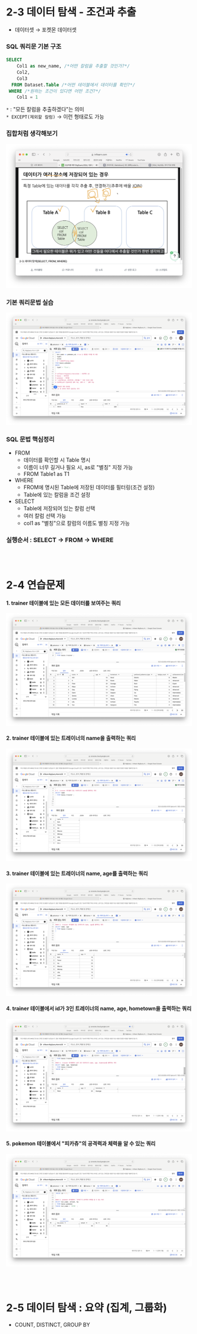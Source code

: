 # 2-3 데이터 탐색 - 조건과 추출
- 데이터셋 &rarr; 포켓몬 데이터셋  

### SQL 쿼리문 기본 구조
```sql
SELECT
    Col1 as new_name, /*어떤 칼럼을 추출할 것인가?*/
    Col2,
    Col3
  FROM Dataset.Table /*어떤 테이블에서 데이터를 확인?*/
 WHERE /*원하는 조건이 있다면 어떤 조건?*/
    Col1 = 1
```

`*` : "모든 칼럼을 추출하겠다"는 의미  
`* EXCEPT(제외할 칼럼)` &rarr; 이런 형태로도 가능

### 집합처럼 생각해보기
![alt text](SQL_imagefile/week2_집합처럼생각하기.png)

### 기본 쿼리문법 실습
![alt text](SQL_imagefile/week2_기본문법실습.png)

### SQL 문법 핵심정리
- FROM
    - 데이터를 확인할 시 Table 명시
    - 이름이 너무 길거나 필요 시, as로 "별칭" 지정 가능
    - FROM Table1 as T1
- WHERE
    - FROM에 명시된 Table에 저장된 데이터를 필터링(조건 설정)
    - Table에 있는 칼럼을 조건 설정
- SELECT
    - Table에 저장되어 있는 칼럼 선택
    - 여러 칼럼 선택 가능
    - col1 as "별칭"으로 칼럼의 이름도 별칭 지정 가능

### 실행순서 : SELECT &rarr; FROM &rarr; WHERE  
<br>
<br>



# 2-4 연습문제
#### 1. trainer 테이블에 있는 모든 데이터를 보여주는 쿼리
![alt text](SQL_imagefile/week2_연습문제1.png)

#### 2. trainer 테이블에 있는 트레이너의 name을 출력하는 쿼리
![alt text](SQL_imagefile/week2_연습문제2.png)

#### 3. trainer 테이블에 있는 트레이너의 name, age를 출력하는 쿼리
![alt text](SQL_imagefile/week2_연습문제3.png)

#### 4. trainer 테이블에서 id가 3인 트레이너의 name, age, hometown을 출력하는 쿼리
![alt text](SQL_imagefile/week2_연습문제4.png)

#### 5. pokemon 테이블에서 "피카츄"의 공격력과 체력을 알 수 있는 쿼리
![alt text](SQL_imagefile/week2_연습문제5.png)

<br>
<br>

# 2-5 데이터 탐색 : 요약 (집계, 그룹화)
- COUNT, DISTINCT, GROUP BY









